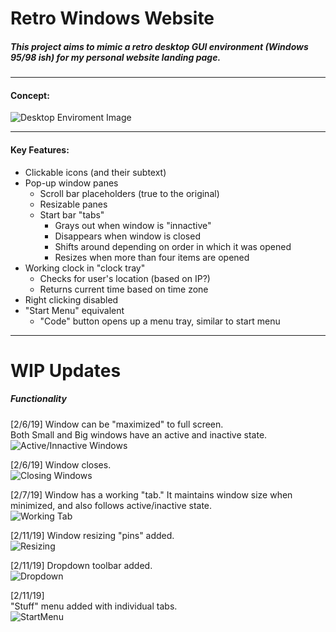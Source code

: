 # Retro Windows Website

##### This project aims to mimic a retro desktop GUI environment (Windows 95/98 ish) for my personal website landing page.
___

#### Concept:

![Desktop Enviroment Image](https://github.com/wumbledrive/RetroWindowsSite/blob/master/Images/Open%20Window.png?raw=true)
___

#### Key Features:
* Clickable icons (and their subtext)
* Pop-up window panes
	* Scroll bar placeholders (true to the original)
	* Resizable panes
	* Start bar "tabs"
		* Grays out when window is "innactive"
		* Disappears when window is closed
		* Shifts around depending on order in which it was opened
		* Resizes when more than four items are opened  
* Working clock in "clock tray"
	* Checks for user's location (based on IP?)
	* Returns current time based on time zone
* Right clicking disabled
* "Start Menu" equivalent
	* "Code" button opens up a menu tray, similar to start menu

---

# WIP Updates

##### Functionality

[2/6/19] 
Window can be "maximized" to full screen.  
Both Small and Big windows have an active and inactive state.
![Active/Innactive Windows](https://github.com/wumbledrive/RetroWindowsSite/blob/master/Images/Active:Inactive%20Window.gif?raw=true)

[2/6/19]
Window closes.  
![Closing Windows](https://github.com/wumbledrive/RetroWindowsSite/blob/master/Images/Window%20Maximize%20&%20Close.gif?raw=true)

[2/7/19] 
Window has a working "tab." It maintains window size when minimized, and also follows active/inactive state.  
![Working Tab](https://github.com/wumbledrive/RetroWindowsSite/blob/master/Images/WorkingTab.gif?raw=true)  

[2/11/19]
Window resizing "pins" added.  
![Resizing](https://github.com/wumbledrive/RetroWindowsSite/blob/dev/Images/Window%20Resizing%20Proportionally.gif?raw=true)  

[2/11/19]
Dropdown toolbar added.  
![Dropdown](https://github.com/wumbledrive/RetroWindowsSite/blob/dev/Images/Dropdown.gif?raw=true)  

[2/11/19]  
"Stuff" menu added with individual tabs.  
![StartMenu](https://github.com/wumbledrive/RetroWindowsSite/blob/dev/Images/Stuff%20Menu.gif?raw=true) 
